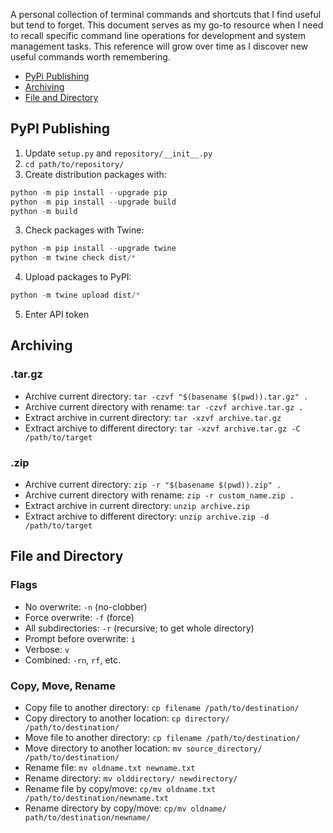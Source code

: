 A personal collection of terminal commands and shortcuts that I find useful but tend to forget. This document serves as my go-to resource when I need to recall specific command line operations for development and system management tasks. This reference will grow over time as I discover new useful commands worth remembering.

- [PyPi Publishing](#pypi-publishing)
- [Archiving](#archiving)
- [File and Directory](#file-and-directory)

## PyPI Publishing
1. Update `setup.py` and `repository/__init__.py`
2. `cd path/to/repository/`
3. Create distribution packages with:
```python
python -m pip install --upgrade pip
python -m pip install --upgrade build
python -m build
```
3. Check packages with Twine:
```python
python -m pip install --upgrade twine
python -m twine check dist/*
```
4. Upload packages to PyPI:
```python
python -m twine upload dist/*
```
5. Enter API token

## Archiving
### .tar.gz
- Archive current directory: `tar -czvf "$(basename $(pwd)).tar.gz" .`
- Archive current directory with rename: `tar -czvf archive.tar.gz .`
- Extract archive in current directory: `tar -xzvf archive.tar.gz`
- Extract archive to different directory: `tar -xzvf archive.tar.gz -C /path/to/target`
### .zip
- Archive current directory: `zip -r "$(basename $(pwd)).zip" .`
- Archive current directory with rename: `zip -r custom_name.zip .`
- Extract archive in current directory: `unzip archive.zip`
- Extract archive to different directory: `unzip archive.zip -d /path/to/target`

## File and Directory
### Flags
- No overwrite: `-n` (no-clobber)
- Force overwrite: `-f` (force)
- All subdirectories: `-r` (recursive; to get whole directory)
- Prompt before overwrite: `i`
- Verbose: `v`
- Combined: `-rn`, `rf`, etc.
### Copy, Move, Rename
- Copy file to another directory: `cp filename /path/to/destination/`
- Copy directory to another location: `cp directory/ /path/to/destination/`
- Move file to another directory: `cp filename /path/to/destination/`
- Move directory to another location: `mv source_directory/ /path/to/destination/`
- Rename file: `mv oldname.txt newname.txt`
- Rename directory: `mv olddirectory/ newdirectory/`
- Rename file by copy/move: `cp/mv oldname.txt /path/to/destination/newname.txt`
- Rename directory by copy/move: `cp/mv oldname/ path/to/destination/newname/`
